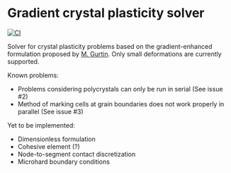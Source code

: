 # Gradient crystal plasticity solver

[![CI](https://github.com/j507/gCP/actions/workflows/main.yml/badge.svg)](https://github.com/j507/gCP/actions/workflows/main.yml)

Solver for crystal plasticity problems based on the gradient-enhanced formulation proposed by [M. Gurtin](https://doi.org/10.1016/S0022-5096(99)00059-9). Only small deformations are currently supported.

Known problems:
- Problems considering polycrystals can only be run in serial (See issue #2)
- Method of marking cells at grain boundaries does not work properly in parallel (See issue #3)

Yet to be implemented:
- Dimensionless formulation
- Cohesive element (?)
- Node-to-segment contact discretization
- Microhard boundary conditions
